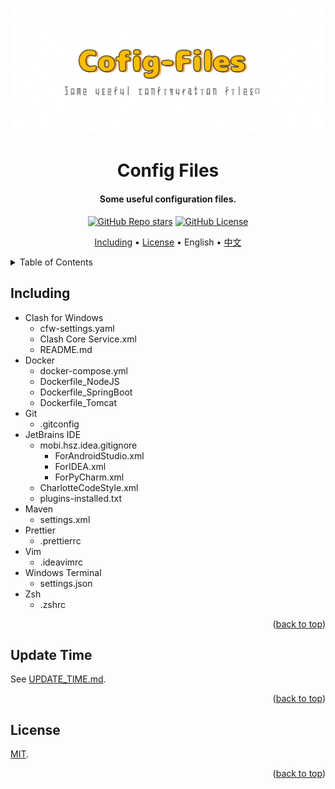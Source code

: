 <!-- Title -->
<a name="readme-top"></a>
<div align="center">
  <img src="docs/images/logo.png" alt="Logo" />

  <h1>Config Files</h1>

  <h4>Some useful configuration files.</h4>

  <p>
    <a href="../../stargazers"><img alt="GitHub Repo stars" src="https://img.shields.io/github/stars/Charlott2/config-files?style=flat"></a>
    <a href="LICENSE"><img alt="GitHub License" src="https://img.shields.io/github/license/Charlott2/config-files"></a>
  </p>

  <p>
    <a href="#including">Including</a> •
    <a href="#license">License</a> •
    English •
    <a href="README_CN.md">中文</a>
  </p>
</div>

<!-- Table of Contents -->
<details>
  <summary>Table of Contents</summary>
  <ol>
    <li><a href="#including">Including</a></li>
    <li><a href="#update-time">Update Time</a></li>
    <li><a href="#license">License</a></li>
  </ol>
</details>

<!-- Including -->
## Including

- Clash for Windows
  - cfw-settings.yaml
  - Clash Core Service.xml
  - README.md
- Docker
  - docker-compose.yml
  - Dockerfile_NodeJS
  - Dockerfile_SpringBoot
  - Dockerfile_Tomcat
- Git
  - .gitconfig
- JetBrains IDE
  - mobi.hsz.idea.gitignore
    - ForAndroidStudio.xml
    - ForIDEA.xml
    - ForPyCharm.xml
  - CharlotteCodeStyle.xml
  - plugins-installed.txt
- Maven
  - settings.xml
- Prettier
  - .prettierrc
- Vim
  - .ideavimrc
- Windows Terminal
  - settings.json
- Zsh
  - .zshrc

<p align="right">(<a href="#readme-top">back to top</a>)</p>

<!-- Update Time -->
## Update Time

See [UPDATE_TIME.md](UPDATE_TIME.md).

<p align="right">(<a href="#readme-top">back to top</a>)</p>

<!-- License -->
## License

[MIT](LICENSE).

<p align="right">(<a href="#readme-top">back to top</a>)</p>
